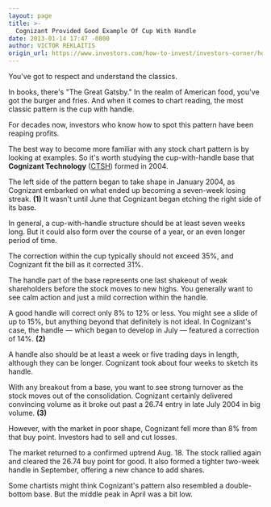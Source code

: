 ```yaml
---
layout: page
title: >-
  Cognizant Provided Good Example Of Cup With Handle
date: 2013-01-14 17:47 -0800
author: VICTOR REKLAITIS
origin_url: https://www.investors.com/how-to-invest/investors-corner/how-to-invest-by-recognizing-the-cup-with-handle
---
```





You've got to respect and understand the classics.


In books, there's "The Great Gatsby." In the realm of American food, you've got the burger and fries. And when it comes to chart reading, the most classic pattern is the cup with handle.


For decades now, investors who know how to spot this pattern have been reaping profits.


The best way to become more familiar with any stock chart pattern is by looking at examples. So it's worth studying the cup-with-handle base that **Cognizant Technology** ([CTSH](https://research.investors.com/quote.aspx?symbol=CTSH)) formed in 2004.


The left side of the pattern began to take shape in January 2004, as Cognizant embarked on what ended up becoming a seven-week losing streak. **(1)** It wasn't until June that Cognizant began etching the right side of its base.


In general, a cup-with-handle structure should be at least seven weeks long. But it could also form over the course of a year, or an even longer period of time.


The correction within the cup typically should not exceed 35%, and Cognizant fit the bill as it corrected 31%.


The handle part of the base represents one last shakeout of weak shareholders before the stock moves to new highs. You generally want to see calm action and just a mild correction within the handle.


A good handle will correct only 8% to 12% or less. You might see a slide of up to 15%, but anything beyond that definitely is not ideal. In Cognizant's case, the handle — which began to develop in July — featured a correction of 14%. **(2)**


A handle also should be at least a week or five trading days in length, although they can be longer. Cognizant took about four weeks to sketch its handle.


With any breakout from a base, you want to see strong turnover as the stock moves out of the consolidation. Cognizant certainly delivered convincing volume as it broke out past a 26.74 entry in late July 2004 in big volume. **(3)**


However, with the market in poor shape, Cognizant fell more than 8% from that buy point. Investors had to sell and cut losses.


The market returned to a confirmed uptrend Aug. 18. The stock rallied again and cleared the 26.74 buy point for good. It also formed a tighter two-week handle in September, offering a new chance to add shares.


Some chartists might think Cognizant's pattern also resembled a double-bottom base. But the middle peak in April was a bit low.




